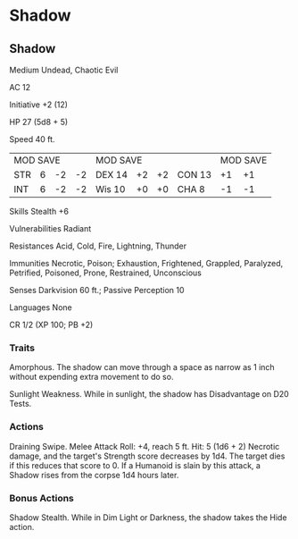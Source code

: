 # Shadow

## Shadow

Medium Undead, Chaotic Evil

AC 12

Initiative +2 (12)

HP 27 (5d8 + 5)

Speed 40 ft.

<table><tr><td colspan="4">MOD SAVE</td><td colspan="4">MOD SAVE</td><td colspan="3">MOD SAVE</td></tr><tr><td>STR</td><td>6</td><td>-2</td><td>-2</td><td>DEX 14</td><td>+2</td><td>+2</td><td>CON 13</td><td>+1</td><td>+1</td><td></td></tr><tr><td>INT</td><td>6</td><td>-2</td><td>-2</td><td>Wis 10</td><td>+0</td><td>+0</td><td>CHA 8</td><td>-1</td><td>-1</td><td></td></tr></table>

Skills Stealth +6

Vulnerabilities Radiant

Resistances Acid, Cold, Fire, Lightning, Thunder

Immunities Necrotic, Poison; Exhaustion, Frightened, Grappled, Paralyzed, Petrified, Poisoned, Prone, Restrained, Unconscious

Senses Darkvision 60 ft.; Passive Perception 10

Languages None

CR 1/2 (XP 100; PB +2)

### Traits

Amorphous. The shadow can move through a space as narrow as 1 inch without expending extra movement to do so.

Sunlight Weakness. While in sunlight, the shadow has Disadvantage on D20 Tests.

### Actions

Draining Swipe. Melee Attack Roll: +4, reach 5 ft. Hit: 5 (1d6 + 2) Necrotic damage, and the target's Strength score decreases by 1d4. The target dies if this reduces that score to 0. If a Humanoid is slain by this attack, a Shadow rises from the corpse 1d4 hours later.

### Bonus Actions

Shadow Stealth. While in Dim Light or Darkness, the shadow takes the Hide action.
